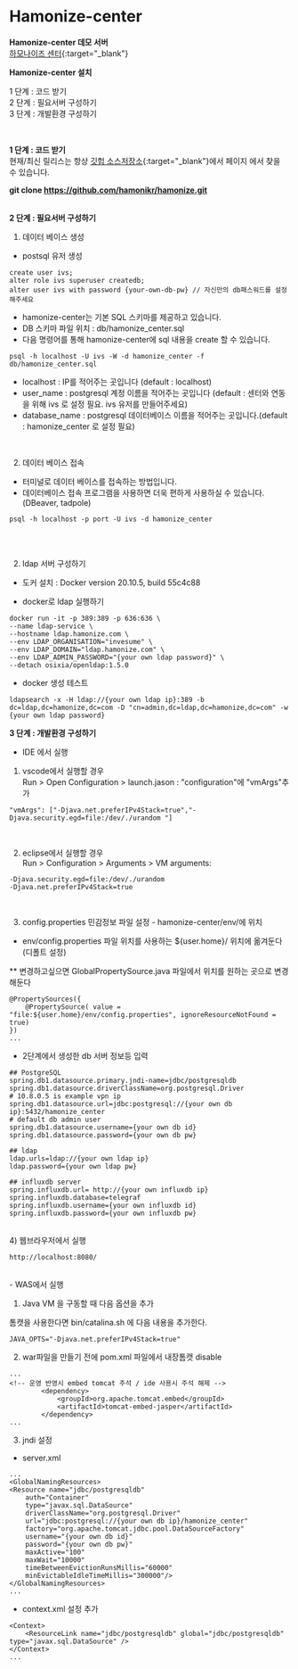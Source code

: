# Hamonize-center

<b>Hamonize-center 데모 서버</b><br>
[하모나이즈 센터](http://106.254.251.74:28080/){:target="_blank"}


<b>Hamonize-center 설치</b>

1 단계 : 코드 받기<br>
2 단계 : 필요서버 구성하기<br>
3 단계 : 개발환경 구성하기<br>

<br>

**1 단계 : 코드 받기**<br>
현재/최신 릴리스는 항상 [깃헙 소스저장소](https://github.com/hamonikr/hamonize){:target="_blank"}에서 페이지 에서 찾을 수 있습니다. 

<b>git clone https://github.com/hamonikr/hamonize.git </b><br><br>


**2 단계 : 필요서버 구성하기**<br>
1) 데이터 베이스 생성
- postsql 유저 생성
```
create user ivs;
alter role ivs superuser createdb;
alter user ivs with password {your-own-db-pw} // 자신만의 db패스워드를 설정해주세요

```

- hamonize-center는 기본 SQL 스키마를 제공하고 있습니다.
- DB 스키마 파일 위치 : db/hamonize_center.sql 
- 다음 명령어를 통해 hamonize-center에 sql 내용을 create 할 수 있습니다.

```
psql -h localhost -U ivs -W -d hamonize_center -f db/hamonize_center.sql
```
- localhost : IP를 적어주는 곳입니다 (default : localhost)
- user_name : postgresql 계정 이름을 적어주는 곳입니다 (default : 센터와 연동을 위해 ivs 로 설정 필요. ivs 유저를 만들어주세요)
- database_name : postgresql 데이터베이스 이름을 적어주는 곳입니다.(default : hamonize_center 로 설정 필요)

<br>

2) 데이터 베이스 접속
- 터미널로 데이터 베이스를 접속하는 방법입니다.
- 데이터베이스 접속 프로그램을 사용하면 더욱 편하게 사용하실 수 있습니다. (DBeaver, tadpole)
```
psql -h localhost -p port -U ivs -d hamonize_center
```
<br>


<br> 

2) ldap 서버 구성하기
- 도커 설치 : Docker version 20.10.5, build 55c4c88

- docker로 ldap 실행하기 
```
docker run -it -p 389:389 -p 636:636 \
--name ldap-service \
--hostname ldap.hamonize.com \
--env LDAP_ORGANISATION="invesume" \
--env LDAP_DOMAIN="ldap.hamonize.com" \
--env LDAP_ADMIN_PASSWORD="{your own ldap password}" \
--detach osixia/openldap:1.5.0

```

- docker 생성 테스트 
```
ldapsearch -x -H ldap://{your own ldap ip}:389 -b dc=ldap,dc=hamonize,dc=com -D "cn=admin,dc=ldap,dc=hamonize,dc=com" -w {your own ldap password}

```

**3 단계 : 개발환경 구성하기**
- IDE 에서 실행<br>


1) vscode에서 실행할 경우<br>
Run > Open Configuration > launch.jason : "configuration"에 "vmArgs"추가 

```
"vmArgs": ["-Djava.net.preferIPv4Stack=true","-Djava.security.egd=file:/dev/./urandom "] 
```
<br>

2) eclipse에서 실행할 경우<br>
Run > Configuration > Arguments > VM arguments:

```
-Djava.security.egd=file:/dev/./urandom
-Djava.net.preferIPv4Stack=true
```
<br>

3) config.properties 민감정보 파일 설정 - hamonize-center/env/에 위치 
- env/config.properties 파일 위치를 사용하는 ${user.home}/ 위치에 옮겨둔다(디폴트 설정)

** 변경하고싶으면 GlobalPropertySource.java 파일에서 위치를 원하는 곳으로 변경해둔다

```
@PropertySources({
    @PropertySource( value = "file:${user.home}/env/config.properties", ignoreResourceNotFound = true)
})
... 
```
- 2단계에서 생성한 db 서버 정보등 입력
```
## PostgreSQL
spring.db1.datasource.primary.jndi-name=jdbc/postgresqldb
spring.db1.datasource.driverClassName=org.postgresql.Driver
# 10.8.0.5 is example vpn ip
spring.db1.datasource.url=jdbc:postgresql://{your own db ip}:5432/hamonize_center
# default db admin user
spring.db1.datasource.username={your own db id}
spring.db1.datasource.password={your own db pw}

## ldap 
ldap.urls=ldap://{your own ldap ip}
ldap.password={your own ldap pw}

## influxdb server
spring.influxdb.url= http://{your own influxdb ip}
spring.influxdb.database=telegraf
spring.influxdb.username={your own influxdb id}
spring.influxdb.password={your own influxdb pw}
```

<br>
4) 웹브라우저에서 실행

```
http://localhost:8080/
```
<br>
- WAS에서 실행 <br>

1) Java VM 을 구동할 때 다음 옵션을 추가

톰캣을 사용한다면 bin/catalina.sh 에 다음 내용을 추가한다.

```
JAVA_OPTS="-Djava.net.preferIPv4Stack=true"
```
2) war파일을 만들기 전에 pom.xml 파일에서 내장톰캣 disable

```
...
<!-- 운영 반영시 embed tomcat 주석 / ide 사용시 주석 해제 -->
		<dependency>
			<groupId>org.apache.tomcat.embed</groupId>
			<artifactId>tomcat-embed-jasper</artifactId>
		</dependency>
...		
```

3) jndi 설정
- server.xml

```
...
<GlobalNamingResources>
<Resource name="jdbc/postgresqldb"
    auth="Container"
    type="javax.sql.DataSource"
    driverClassName="org.postgresql.Driver"
    url="jdbc:postgresql://{your own db ip}/hamonize_center"
    factory="org.apache.tomcat.jdbc.pool.DataSourceFactory"
    username="{your own db id}"
    password="{your own db pw}"
    maxActive="100"
    maxWait="10000"
    timeBetweenEvictionRunsMillis="60000"
    minEvictableIdleTimeMillis="300000"/>
</GlobalNamingResources>
...
```
- context.xml 설정 추가
```
<Context>
    <ResourceLink name="jdbc/postgresqldb" global="jdbc/postgresqldb" type="javax.sql.DataSource" />
</Context>
...
````
<br>

